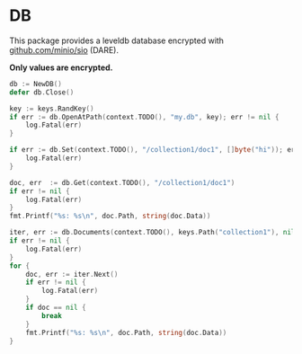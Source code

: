 # DB

This package provides a leveldb database encrypted with [github.com/minio/sio](https://github.com/minio/sio) (DARE).

**Only values are encrypted.**

```go
db := NewDB()
defer db.Close()

key := keys.RandKey()
if err := db.OpenAtPath(context.TODO(), "my.db", key); err != nil {
    log.Fatal(err)
}

if err := db.Set(context.TODO(), "/collection1/doc1", []byte("hi")); err != nil {
    log.Fatal(err)
}

doc, err  := db.Get(context.TODO(), "/collection1/doc1")
if err != nil {
    log.Fatal(err)
}
fmt.Printf("%s: %s\n", doc.Path, string(doc.Data))

iter, err := db.Documents(context.TODO(), keys.Path("collection1"), nil)
if err != nil {
    log.Fatal(err)
}
for {
    doc, err := iter.Next()
    if err != nil {
        log.Fatal(err)
    }
    if doc == nil {
        break
    }
    fmt.Printf("%s: %s\n", doc.Path, string(doc.Data))
}
```
